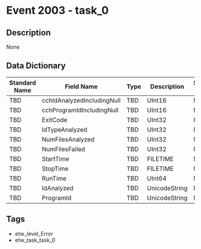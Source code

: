 # Event 2003 - task_0

## Description
None

## Data Dictionary
|Standard Name|Field Name|Type|Description|Sample Value|
|---|---|---|---|---|
|TBD|cchIdAnalyzedIncludingNull|TBD|UInt16|None|None|
|TBD|cchProgramIdIncludingNull|TBD|UInt16|None|None|
|TBD|ExitCode|TBD|UInt32|None|None|
|TBD|IdTypeAnalyzed|TBD|UInt32|None|None|
|TBD|NumFilesAnalyzed|TBD|UInt32|None|None|
|TBD|NumFilesFailed|TBD|UInt32|None|None|
|TBD|StartTime|TBD|FILETIME|None|None|
|TBD|StopTime|TBD|FILETIME|None|None|
|TBD|RunTime|TBD|UInt64|None|None|
|TBD|IdAnalyzed|TBD|UnicodeString|None|None|
|TBD|ProgramId|TBD|UnicodeString|None|None|

## Tags
* etw_level_Error
* etw_task_task_0